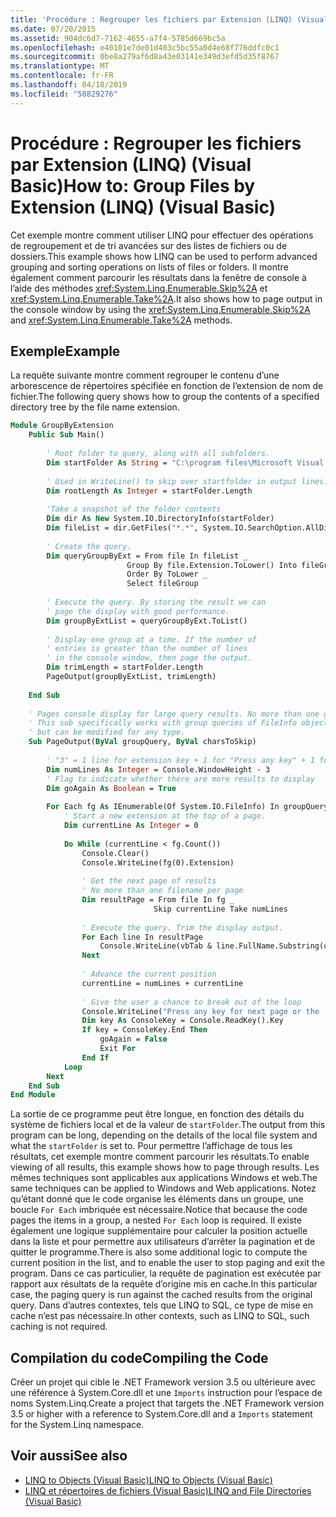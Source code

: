 ```yaml
---
title: 'Procédure : Regrouper les fichiers par Extension (LINQ) (Visual Basic)'
ms.date: 07/20/2015
ms.assetid: 904dc6d7-7162-4655-a7f4-5785d669bc5a
ms.openlocfilehash: e40101e7de01d403c5bc55a0d4e68f776ddfc0c1
ms.sourcegitcommit: 0be8a279af6d8a43e03141e349d3efd5d35f8767
ms.translationtype: MT
ms.contentlocale: fr-FR
ms.lasthandoff: 04/18/2019
ms.locfileid: "58829276"
---
```

# <a name="how-to-group-files-by-extension-linq-visual-basic"></a><span data-ttu-id="6d179-102">Procédure : Regrouper les fichiers par Extension (LINQ) (Visual Basic)</span><span class="sxs-lookup"><span data-stu-id="6d179-102">How to: Group Files by Extension (LINQ) (Visual Basic)</span></span>
<span data-ttu-id="6d179-103">Cet exemple montre comment utiliser LINQ pour effectuer des opérations de regroupement et de tri avancées sur des listes de fichiers ou de dossiers.</span><span class="sxs-lookup"><span data-stu-id="6d179-103">This example shows how LINQ can be used to perform advanced grouping and sorting operations on lists of files or folders.</span></span> <span data-ttu-id="6d179-104">Il montre également comment parcourir les résultats dans la fenêtre de console à l’aide des méthodes <xref:System.Linq.Enumerable.Skip%2A> et <xref:System.Linq.Enumerable.Take%2A>.</span><span class="sxs-lookup"><span data-stu-id="6d179-104">It also shows how to page output in the console window by using the <xref:System.Linq.Enumerable.Skip%2A> and <xref:System.Linq.Enumerable.Take%2A> methods.</span></span>  
  
## <a name="example"></a><span data-ttu-id="6d179-105">Exemple</span><span class="sxs-lookup"><span data-stu-id="6d179-105">Example</span></span>  
 <span data-ttu-id="6d179-106">La requête suivante montre comment regrouper le contenu d’une arborescence de répertoires spécifiée en fonction de l’extension de nom de fichier.</span><span class="sxs-lookup"><span data-stu-id="6d179-106">The following query shows how to group the contents of a specified directory tree by the file name extension.</span></span>  
  
```vb  
Module GroupByExtension  
    Public Sub Main()  
  
        ' Root folder to query, along with all subfolders.  
        Dim startFolder As String = "C:\program files\Microsoft Visual Studio 9.0\VB\"  
  
        ' Used in WriteLine() to skip over startfolder in output lines.  
        Dim rootLength As Integer = startFolder.Length  
  
        'Take a snapshot of the folder contents  
        Dim dir As New System.IO.DirectoryInfo(startFolder)  
        Dim fileList = dir.GetFiles("*.*", System.IO.SearchOption.AllDirectories)  
  
        ' Create the query.  
        Dim queryGroupByExt = From file In fileList _  
                          Group By file.Extension.ToLower() Into fileGroup = Group _  
                          Order By ToLower _  
                          Select fileGroup  
  
        ' Execute the query. By storing the result we can  
        ' page the display with good performance.  
        Dim groupByExtList = queryGroupByExt.ToList()  
  
        ' Display one group at a time. If the number of   
        ' entries is greater than the number of lines  
        ' in the console window, then page the output.  
        Dim trimLength = startFolder.Length  
        PageOutput(groupByExtList, trimLength)  
  
    End Sub  
  
    ' Pages console display for large query results. No more than one group per page.  
    ' This sub specifically works with group queries of FileInfo objects  
    ' but can be modified for any type.  
    Sub PageOutput(ByVal groupQuery, ByVal charsToSkip)  
  
        ' "3" = 1 line for extension key + 1 for "Press any key" + 1 for input cursor.  
        Dim numLines As Integer = Console.WindowHeight - 3  
        ' Flag to indicate whether there are more results to display  
        Dim goAgain As Boolean = True  
  
        For Each fg As IEnumerable(Of System.IO.FileInfo) In groupQuery  
            ' Start a new extension at the top of a page.  
            Dim currentLine As Integer = 0  
  
            Do While (currentLine < fg.Count())  
                Console.Clear()  
                Console.WriteLine(fg(0).Extension)  
  
                ' Get the next page of results  
                ' No more than one filename per page  
                Dim resultPage = From file In fg _  
                                Skip currentLine Take numLines  
  
                ' Execute the query. Trim the display output.  
                For Each line In resultPage  
                    Console.WriteLine(vbTab & line.FullName.Substring(charsToSkip))  
                Next  
  
                ' Advance the current position  
                currentLine = numLines + currentLine  
  
                ' Give the user a chance to break out of the loop  
                Console.WriteLine("Press any key for next page or the 'End' key to exit.")  
                Dim key As ConsoleKey = Console.ReadKey().Key  
                If key = ConsoleKey.End Then  
                    goAgain = False  
                    Exit For  
                End If  
            Loop  
        Next  
    End Sub  
End Module  
```  
  
 <span data-ttu-id="6d179-107">La sortie de ce programme peut être longue, en fonction des détails du système de fichiers local et de la valeur de `startFolder`.</span><span class="sxs-lookup"><span data-stu-id="6d179-107">The output from this program can be long, depending on the details of the local file system and what the `startFolder` is set to.</span></span> <span data-ttu-id="6d179-108">Pour permettre l’affichage de tous les résultats, cet exemple montre comment parcourir les résultats.</span><span class="sxs-lookup"><span data-stu-id="6d179-108">To enable viewing of all results, this example shows how to page through results.</span></span> <span data-ttu-id="6d179-109">Les mêmes techniques sont applicables aux applications Windows et web.</span><span class="sxs-lookup"><span data-stu-id="6d179-109">The same techniques can be applied to Windows and Web applications.</span></span> <span data-ttu-id="6d179-110">Notez qu’étant donné que le code organise les éléments dans un groupe, une boucle `For Each` imbriquée est nécessaire.</span><span class="sxs-lookup"><span data-stu-id="6d179-110">Notice that because the code pages the items in a group, a nested `For Each` loop is required.</span></span> <span data-ttu-id="6d179-111">Il existe également une logique supplémentaire pour calculer la position actuelle dans la liste et pour permettre aux utilisateurs d’arrêter la pagination et de quitter le programme.</span><span class="sxs-lookup"><span data-stu-id="6d179-111">There is also some additional logic to compute the current position in the list, and to enable the user to stop paging and exit the program.</span></span> <span data-ttu-id="6d179-112">Dans ce cas particulier, la requête de pagination est exécutée par rapport aux résultats de la requête d’origine mis en cache.</span><span class="sxs-lookup"><span data-stu-id="6d179-112">In this particular case, the paging query is run against the cached results from the original query.</span></span> <span data-ttu-id="6d179-113">Dans d’autres contextes, tels que LINQ to SQL, ce type de mise en cache n’est pas nécessaire.</span><span class="sxs-lookup"><span data-stu-id="6d179-113">In other contexts, such as LINQ to SQL, such caching is not required.</span></span>  
  
## <a name="compiling-the-code"></a><span data-ttu-id="6d179-114">Compilation du code</span><span class="sxs-lookup"><span data-stu-id="6d179-114">Compiling the Code</span></span>  
 <span data-ttu-id="6d179-115">Créer un projet qui cible le .NET Framework version 3.5 ou ultérieure avec une référence à System.Core.dll et une `Imports` instruction pour l’espace de noms System.Linq.</span><span class="sxs-lookup"><span data-stu-id="6d179-115">Create a project that targets the .NET Framework version 3.5 or higher with a reference to System.Core.dll and a   `Imports` statement for the System.Linq namespace.</span></span>  
  
## <a name="see-also"></a><span data-ttu-id="6d179-116">Voir aussi</span><span class="sxs-lookup"><span data-stu-id="6d179-116">See also</span></span>

- [<span data-ttu-id="6d179-117">LINQ to Objects (Visual Basic)</span><span class="sxs-lookup"><span data-stu-id="6d179-117">LINQ to Objects (Visual Basic)</span></span>](../../../../visual-basic/programming-guide/concepts/linq/linq-to-objects.md)
- [<span data-ttu-id="6d179-118">LINQ et répertoires de fichiers (Visual Basic)</span><span class="sxs-lookup"><span data-stu-id="6d179-118">LINQ and File Directories (Visual Basic)</span></span>](../../../../visual-basic/programming-guide/concepts/linq/linq-and-file-directories.md)
